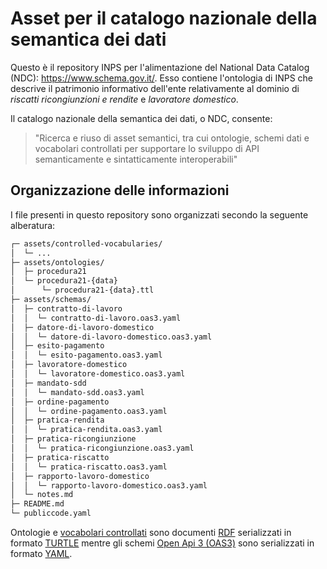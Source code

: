 # Asset per il catalogo nazionale della semantica dei dati
Questo è il repository INPS per l'alimentazione del National Data Catalog (NDC): https://www.schema.gov.it/.
Esso contiene l'ontologia di INPS che descrive il patrimonio informativo dell'ente relativamente al dominio di _riscatti ricongiunzioni e rendite_ e _lavoratore domestico_.

Il catalogo nazionale della semantica dei dati, o NDC, consente:
> "Ricerca e riuso di asset semantici, tra cui ontologie, schemi dati e vocabolari controllati per supportare lo sviluppo di API semanticamente e sintatticamente interoperabili"

## Organizzazione delle informazioni

I file presenti in questo repository sono organizzati secondo la seguente alberatura:

```bash
┌─ assets/controlled-vocabularies/
│  └─ ...
├─ assets/ontologies/
│  ├─ procedura21
│  └─ procedura21-{data} 
│      └─ procedura21-{data}.ttl
├─ assets/schemas/
│  ├─ contratto-di-lavoro
│  │  └─ contratto-di-lavoro.oas3.yaml
│  ├─ datore-di-lavoro-domestico
│  │  └─ datore-di-lavoro-domestico.oas3.yaml
│  ├─ esito-pagamento
│  │  └─ esito-pagamento.oas3.yaml
│  ├─ lavoratore-domestico
│  │  └─ lavoratore-domestico.oas3.yaml
│  ├─ mandato-sdd
│  │  └─ mandato-sdd.oas3.yaml
│  ├─ ordine-pagamento
│  │  └─ ordine-pagamento.oas3.yaml
│  ├─ pratica-rendita
│  │  └─ pratica-rendita.oas3.yaml
│  ├─ pratica-ricongiunzione
│  │  └─ pratica-ricongiunzione.oas3.yaml
│  ├─ pratica-riscatto
│  │  └─ pratica-riscatto.oas3.yaml
│  ├─ rapporto-lavoro-domestico
│  │  └─ rapporto-lavoro-domestico.oas3.yaml
│  └─ notes.md
├─ README.md
└─ publiccode.yaml
```

Ontologie e [vocabolari controllati](https://www.agid.gov.it/it/dati/vocabolari-controllati) sono documenti [RDF](https://www.w3.org/RDF/) serializzati in formato [TURTLE](https://www.w3.org/TR/turtle/) mentre gli schemi  [Open Api 3 (OAS3)](https://spec.openapis.org/oas/v3.1.0) sono serializzati in formato [YAML](https://yaml.org/).
